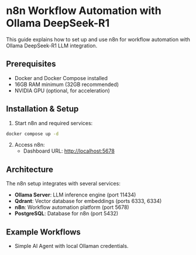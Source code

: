 # n8n Workflow Automation with Ollama DeepSeek-R1

This guide explains how to set up and use n8n for workflow automation with Ollama DeepSeek-R1 LLM integration.

## Prerequisites

- Docker and Docker Compose installed
- 16GB RAM minimum (32GB recommended)
- NVIDIA GPU (optional, for acceleration)

## Installation & Setup

1. Start n8n and required services:

```bash
docker compose up -d
```

2. Access n8n:
   - Dashboard URL: <http://localhost:5678>

## Architecture

The n8n setup integrates with several services:

- **Ollama Server**: LLM inference engine (port 11434)
- **Qdrant**: Vector database for embeddings (ports 6333, 6334)
- **n8n**: Workflow automation platform (port 5678)
- **PostgreSQL**: Database for n8n (port 5432)

## Example Workflows

- Simple AI Agent with local Ollaman credentials.
